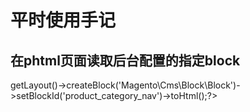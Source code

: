 # 平时使用手记
## 在phtml页面读取后台配置的指定block
<?php echo $this->getLayout()->createBlock('Magento\Cms\Block\Block')->setBlockId('product_category_nav')->toHtml();?>
